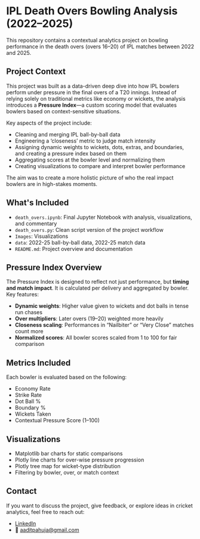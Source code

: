 # IPL Death Overs Bowling Analysis (2022–2025)

This repository contains a contextual analytics project on bowling performance in the death overs (overs 16–20) of IPL matches between 2022 and 2025.

## Project Context

This project was built as a data-driven deep dive into how IPL bowlers perform under pressure in the final overs of a T20 innings. Instead of relying solely on traditional metrics like economy or wickets, the analysis introduces a **Pressure Index**—a custom scoring model that evaluates bowlers based on context-sensitive situations.

Key aspects of the project include:

- Cleaning and merging IPL ball-by-ball data
- Engineering a ‘closeness’ metric to judge match intensity
- Assigning dynamic weights to wickets, dots, extras, and boundaries, and creating a pressure index based on them
- Aggregating scores at the bowler level and normalizing them
- Creating visualizations to compare and interpret bowler performance

The aim was to create a more holistic picture of who the real impact bowlers are in high-stakes moments.

## What's Included

- `death_overs.ipynb`: Final Jupyter Notebook with analysis, visualizations, and commentary
- `death_overs.py`: Clean script version of the project workflow
- `Images`: Visualizations
- `data`: 2022-25 ball-by-ball data, 2022-25 match data
- `README.md`: Project overview and documentation

## Pressure Index Overview

The Pressure Index is designed to reflect not just performance, but **timing and match impact**. It is calculated per delivery and aggregated by bowler. Key features:

- **Dynamic weights**: Higher value given to wickets and dot balls in tense run chases
- **Over multipliers**: Later overs (19–20) weighted more heavily
- **Closeness scaling**: Performances in “Nailbiter” or “Very Close” matches count more
- **Normalized scores**: All bowler scores scaled from 1 to 100 for fair comparison

## Metrics Included

Each bowler is evaluated based on the following:

- Economy Rate
- Strike Rate
- Dot Ball %
- Boundary %
- Wickets Taken
- Contextual Pressure Score (1–100)

## Visualizations

- Matplotlib bar charts for static comparisons
- Plotly line charts for over-wise pressure progression
- Plotly tree map for wicket-type distribution
- Filtering by bowler, over, or match context

## Contact

If you want to discuss the project, give feedback, or explore ideas in cricket analytics, feel free to reach out:

- [LinkedIn](https://www.linkedin.com/in/aaditpahuja)
- 📧 aaditpahuja@gmail.com
